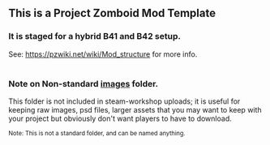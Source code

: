 ## This is a Project Zomboid Mod Template
### It is staged for a hybrid B41 and B42 setup.
See: https://pzwiki.net/wiki/Mod_structure for more info.
<br><br>
### Note on Non-standard [images](images/) folder.
This folder is not included in steam-workshop uploads; it is useful for keeping raw images, psd files, larger assets that you may want to keep with your project but obviously don't want players to have to download.

<sup>Note: This is not a standard folder, and can be named anything.</sup>